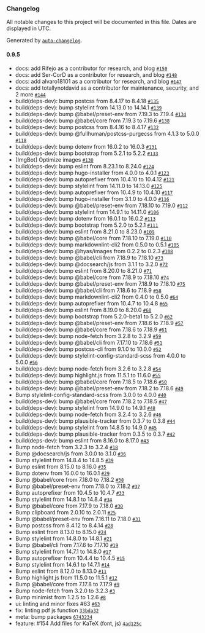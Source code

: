 ### Changelog

All notable changes to this project will be documented in this file. Dates are displayed in UTC.

Generated by [`auto-changelog`](https://github.com/CookPete/auto-changelog).

#### 0.9.5

- docs: add Rifejo as a contributor for research, and blog [`#150`](https://github.com/caefisica/web/pull/150)
- docs: add Ser-CorD as a contributor for research, and blog [`#148`](https://github.com/caefisica/web/pull/148)
- docs: add alvaro18101 as a contributor for research, and blog [`#147`](https://github.com/caefisica/web/pull/147)
- docs: add totallynotdavid as a contributor for maintenance, security, and 2 more [`#144`](https://github.com/caefisica/web/pull/144)
- build(deps-dev): bump postcss from 8.4.17 to 8.4.18 [`#135`](https://github.com/caefisica/web/pull/135)
- build(deps-dev): bump stylelint from 14.13.0 to 14.14.1 [`#139`](https://github.com/caefisica/web/pull/139)
- build(deps-dev): bump @babel/preset-env from 7.19.3 to 7.19.4 [`#134`](https://github.com/caefisica/web/pull/134)
- build(deps-dev): bump @babel/core from 7.19.3 to 7.19.6 [`#138`](https://github.com/caefisica/web/pull/138)
- build(deps-dev): bump postcss from 8.4.16 to 8.4.17 [`#132`](https://github.com/caefisica/web/pull/132)
- build(deps-dev): bump @fullhuman/postcss-purgecss from 4.1.3 to 5.0.0 [`#118`](https://github.com/caefisica/web/pull/118)
- build(deps-dev): bump dotenv from 16.0.2 to 16.0.3 [`#131`](https://github.com/caefisica/web/pull/131)
- build(deps-dev): bump bootstrap from 5.2.1 to 5.2.2 [`#133`](https://github.com/caefisica/web/pull/133)
- [ImgBot] Optimize images [`#130`](https://github.com/caefisica/web/pull/130)
- build(deps-dev): bump eslint from 8.23.1 to 8.24.0 [`#124`](https://github.com/caefisica/web/pull/124)
- build(deps-dev): bump hugo-installer from 4.0.0 to 4.0.1 [`#123`](https://github.com/caefisica/web/pull/123)
- build(deps-dev): bump autoprefixer from 10.4.10 to 10.4.12 [`#121`](https://github.com/caefisica/web/pull/121)
- build(deps-dev): bump stylelint from 14.11.0 to 14.13.0 [`#125`](https://github.com/caefisica/web/pull/125)
- build(deps-dev): bump autoprefixer from 10.4.9 to 10.4.10 [`#117`](https://github.com/caefisica/web/pull/117)
- build(deps-dev): bump hugo-installer from 3.1.0 to 4.0.0 [`#116`](https://github.com/caefisica/web/pull/116)
- build(deps-dev): bump @babel/preset-env from 7.18.10 to 7.19.0 [`#112`](https://github.com/caefisica/web/pull/112)
- build(deps-dev): bump stylelint from 14.9.1 to 14.11.0 [`#106`](https://github.com/caefisica/web/pull/106)
- build(deps-dev): bump dotenv from 16.0.1 to 16.0.2 [`#113`](https://github.com/caefisica/web/pull/113)
- build(deps-dev): bump bootstrap from 5.2.0 to 5.2.1 [`#111`](https://github.com/caefisica/web/pull/111)
- build(deps-dev): bump eslint from 8.21.0 to 8.23.0 [`#109`](https://github.com/caefisica/web/pull/109)
- build(deps-dev): bump @babel/core from 7.18.10 to 7.19.0 [`#110`](https://github.com/caefisica/web/pull/110)
- build(deps-dev): bump markdownlint-cli2 from 0.5.0 to 0.5.1 [`#105`](https://github.com/caefisica/web/pull/105)
- build(deps-dev): bump @hyas/images from 0.2.2 to 0.2.3 [`#108`](https://github.com/caefisica/web/pull/108)
- build(deps-dev): bump @babel/cli from 7.18.9 to 7.18.10 [`#73`](https://github.com/caefisica/web/pull/73)
- build(deps-dev): bump @docsearch/js from 3.1.1 to 3.2.0 [`#72`](https://github.com/caefisica/web/pull/72)
- build(deps-dev): bump eslint from 8.20.0 to 8.21.0 [`#71`](https://github.com/caefisica/web/pull/71)
- build(deps-dev): bump @babel/core from 7.18.9 to 7.18.10 [`#74`](https://github.com/caefisica/web/pull/74)
- build(deps-dev): bump @babel/preset-env from 7.18.9 to 7.18.10 [`#75`](https://github.com/caefisica/web/pull/75)
- build(deps-dev): bump @babel/cli from 7.18.6 to 7.18.9 [`#58`](https://github.com/caefisica/web/pull/58)
- build(deps-dev): bump markdownlint-cli2 from 0.4.0 to 0.5.0 [`#64`](https://github.com/caefisica/web/pull/64)
- build(deps-dev): bump autoprefixer from 10.4.7 to 10.4.8 [`#65`](https://github.com/caefisica/web/pull/65)
- build(deps-dev): bump eslint from 8.19.0 to 8.20.0 [`#60`](https://github.com/caefisica/web/pull/60)
- build(deps-dev): bump bootstrap from 5.2.0-beta1 to 5.2.0 [`#62`](https://github.com/caefisica/web/pull/62)
- build(deps-dev): bump @babel/preset-env from 7.18.6 to 7.18.9 [`#57`](https://github.com/caefisica/web/pull/57)
- build(deps-dev): bump @babel/core from 7.18.6 to 7.18.9 [`#61`](https://github.com/caefisica/web/pull/61)
- build(deps-dev): bump node-fetch from 3.2.8 to 3.2.9 [`#59`](https://github.com/caefisica/web/pull/59)
- build(deps-dev): bump @babel/cli from 7.17.10 to 7.18.6 [`#51`](https://github.com/caefisica/web/pull/51)
- build(deps-dev): bump postcss-cli from 9.1.0 to 10.0.0 [`#52`](https://github.com/caefisica/web/pull/52)
- build(deps-dev): bump stylelint-config-standard-scss from 4.0.0 to 5.0.0 [`#56`](https://github.com/caefisica/web/pull/56)
- build(deps-dev): bump node-fetch from 3.2.6 to 3.2.8 [`#54`](https://github.com/caefisica/web/pull/54)
- build(deps-dev): bump highlight.js from 11.5.1 to 11.6.0 [`#55`](https://github.com/caefisica/web/pull/55)
- build(deps-dev): bump @babel/core from 7.18.5 to 7.18.6 [`#50`](https://github.com/caefisica/web/pull/50)
- build(deps-dev): bump @babel/preset-env from 7.18.2 to 7.18.6 [`#49`](https://github.com/caefisica/web/pull/49)
- Bump stylelint-config-standard-scss from 3.0.0 to 4.0.0 [`#40`](https://github.com/caefisica/web/pull/40)
- build(deps-dev): bump @babel/core from 7.18.2 to 7.18.5 [`#47`](https://github.com/caefisica/web/pull/47)
- build(deps-dev): bump stylelint from 14.9.0 to 14.9.1 [`#48`](https://github.com/caefisica/web/pull/48)
- build(deps-dev): bump node-fetch from 3.2.4 to 3.2.6 [`#46`](https://github.com/caefisica/web/pull/46)
- build(deps-dev): bump plausible-tracker from 0.3.7 to 0.3.8 [`#44`](https://github.com/caefisica/web/pull/44)
- build(deps-dev): bump stylelint from 14.8.5 to 14.9.0 [`#45`](https://github.com/caefisica/web/pull/45)
- build(deps-dev): bump plausible-tracker from 0.3.5 to 0.3.7 [`#42`](https://github.com/caefisica/web/pull/42)
- build(deps-dev): bump eslint from 8.16.0 to 8.17.0 [`#43`](https://github.com/caefisica/web/pull/43)
- Bump node-fetch from 3.2.3 to 3.2.4 [`#18`](https://github.com/caefisica/web/pull/18)
- Bump @docsearch/js from 3.0.0 to 3.1.0 [`#36`](https://github.com/caefisica/web/pull/36)
- Bump stylelint from 14.8.4 to 14.8.5 [`#39`](https://github.com/caefisica/web/pull/39)
- Bump eslint from 8.15.0 to 8.16.0 [`#35`](https://github.com/caefisica/web/pull/35)
- Bump dotenv from 16.0.0 to 16.0.1 [`#29`](https://github.com/caefisica/web/pull/29)
- Bump @babel/core from 7.18.0 to 7.18.2 [`#38`](https://github.com/caefisica/web/pull/38)
- Bump @babel/preset-env from 7.18.0 to 7.18.2 [`#37`](https://github.com/caefisica/web/pull/37)
- Bump autoprefixer from 10.4.5 to 10.4.7 [`#33`](https://github.com/caefisica/web/pull/33)
- Bump stylelint from 14.8.1 to 14.8.4 [`#34`](https://github.com/caefisica/web/pull/34)
- Bump @babel/core from 7.17.9 to 7.18.0 [`#30`](https://github.com/caefisica/web/pull/30)
- Bump clipboard from 2.0.10 to 2.0.11 [`#25`](https://github.com/caefisica/web/pull/25)
- Bump @babel/preset-env from 7.16.11 to 7.18.0 [`#31`](https://github.com/caefisica/web/pull/31)
- Bump postcss from 8.4.12 to 8.4.14 [`#28`](https://github.com/caefisica/web/pull/28)
- Bump eslint from 8.13.0 to 8.15.0 [`#24`](https://github.com/caefisica/web/pull/24)
- Bump stylelint from 14.8.0 to 14.8.1 [`#21`](https://github.com/caefisica/web/pull/21)
- Bump @babel/cli from 7.17.6 to 7.17.10 [`#19`](https://github.com/caefisica/web/pull/19)
- Bump stylelint from 14.7.1 to 14.8.0 [`#17`](https://github.com/caefisica/web/pull/17)
- Bump autoprefixer from 10.4.4 to 10.4.5 [`#15`](https://github.com/caefisica/web/pull/15)
- Bump stylelint from 14.6.1 to 14.7.1 [`#14`](https://github.com/caefisica/web/pull/14)
- Bump eslint from 8.12.0 to 8.13.0 [`#11`](https://github.com/caefisica/web/pull/11)
- Bump highlight.js from 11.5.0 to 11.5.1 [`#12`](https://github.com/caefisica/web/pull/12)
- Bump @babel/core from 7.17.8 to 7.17.9 [`#9`](https://github.com/caefisica/web/pull/9)
- Bump node-fetch from 3.2.0 to 3.2.3 [`#3`](https://github.com/caefisica/web/pull/3)
- Bump minimist from 1.2.5 to 1.2.6 [`#8`](https://github.com/caefisica/web/pull/8)
- ui: linting and minor fixes #63 [`#63`](https://github.com/caefisica/web/issues/63)
- fix: linting pdf js function [`33bda32`](https://github.com/caefisica/web/commit/33bda32c014a8a0e994504dae23510c2124564d8)
- meta: bump packages [`6743234`](https://github.com/caefisica/web/commit/674323421016122fd99afa59100fa8455c30c105)
- feature: #154 Add files for KaTeX (font, js) [`4ad125c`](https://github.com/caefisica/web/commit/4ad125c62cc41aebe7e0c60e0f581871e7385829)
